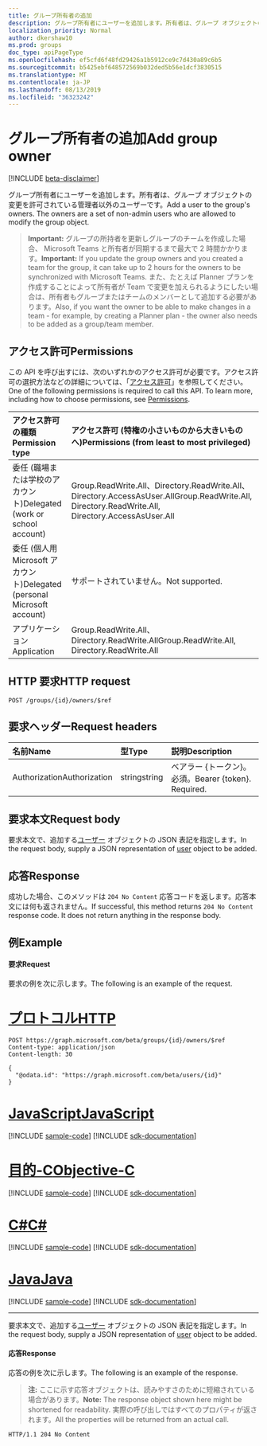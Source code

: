 ```yaml
---
title: グループ所有者の追加
description: グループ所有者にユーザーを追加します。所有者は、グループ オブジェクトの変更を許可されている管理者以外のユーザーです。
localization_priority: Normal
author: dkershaw10
ms.prod: groups
doc_type: apiPageType
ms.openlocfilehash: ef5cfd6f48fd29426a1b5912ce9c7d430a89c6b5
ms.sourcegitcommit: b5425ebf648572569b032ded5b56e1dcf3830515
ms.translationtype: MT
ms.contentlocale: ja-JP
ms.lasthandoff: 08/13/2019
ms.locfileid: "36323242"
---
```

# <a name="add-group-owner"></a><span data-ttu-id="c06a8-104">グループ所有者の追加</span><span class="sxs-lookup"><span data-stu-id="c06a8-104">Add group owner</span></span>

[!INCLUDE [beta-disclaimer](../../includes/beta-disclaimer.md)]

<span data-ttu-id="c06a8-p102">グループ所有者にユーザーを追加します。所有者は、グループ オブジェクトの変更を許可されている管理者以外のユーザーです。</span><span class="sxs-lookup"><span data-stu-id="c06a8-p102">Add a user to the group's owners. The owners are a set of non-admin users who are allowed to modify the group object.</span></span>

><span data-ttu-id="c06a8-107">**Important:** グループの所持者を更新しグループのチームを作成した場合、 Microsoft Teams と所有者が同期するまで最大で 2 時間かかります。</span><span class="sxs-lookup"><span data-stu-id="c06a8-107">**Important:** If you update the group owners and you created a team for the group, it can take up to 2 hours for the owners to be synchronized with Microsoft Teams.</span></span> <span data-ttu-id="c06a8-108">また、たとえば Planner プランを作成することによって所有者が Team で変更を加えられるようにしたい場合は、所有者もグループまたはチームのメンバーとして追加する必要があります。</span><span class="sxs-lookup"><span data-stu-id="c06a8-108">Also, if you want the owner to be able to make changes in a team - for example, by creating a Planner plan - the owner also needs to be added as a group/team member.</span></span> 

## <a name="permissions"></a><span data-ttu-id="c06a8-109">アクセス許可</span><span class="sxs-lookup"><span data-stu-id="c06a8-109">Permissions</span></span>
<span data-ttu-id="c06a8-p104">この API を呼び出すには、次のいずれかのアクセス許可が必要です。アクセス許可の選択方法などの詳細については、「[アクセス許可](/graph/permissions-reference)」を参照してください。</span><span class="sxs-lookup"><span data-stu-id="c06a8-p104">One of the following permissions is required to call this API. To learn more, including how to choose permissions, see [Permissions](/graph/permissions-reference).</span></span>

|<span data-ttu-id="c06a8-112">アクセス許可の種類</span><span class="sxs-lookup"><span data-stu-id="c06a8-112">Permission type</span></span>      | <span data-ttu-id="c06a8-113">アクセス許可 (特権の小さいものから大きいものへ)</span><span class="sxs-lookup"><span data-stu-id="c06a8-113">Permissions (from least to most privileged)</span></span>              |
|:--------------------|:---------------------------------------------------------|
|<span data-ttu-id="c06a8-114">委任 (職場または学校のアカウント)</span><span class="sxs-lookup"><span data-stu-id="c06a8-114">Delegated (work or school account)</span></span> | <span data-ttu-id="c06a8-115">Group.ReadWrite.All、Directory.ReadWrite.All、Directory.AccessAsUser.All</span><span class="sxs-lookup"><span data-stu-id="c06a8-115">Group.ReadWrite.All, Directory.ReadWrite.All, Directory.AccessAsUser.All</span></span>    |
|<span data-ttu-id="c06a8-116">委任 (個人用 Microsoft アカウント)</span><span class="sxs-lookup"><span data-stu-id="c06a8-116">Delegated (personal Microsoft account)</span></span> | <span data-ttu-id="c06a8-117">サポートされていません。</span><span class="sxs-lookup"><span data-stu-id="c06a8-117">Not supported.</span></span>    |
|<span data-ttu-id="c06a8-118">アプリケーション</span><span class="sxs-lookup"><span data-stu-id="c06a8-118">Application</span></span> | <span data-ttu-id="c06a8-119">Group.ReadWrite.All、Directory.ReadWrite.All</span><span class="sxs-lookup"><span data-stu-id="c06a8-119">Group.ReadWrite.All, Directory.ReadWrite.All</span></span> |

## <a name="http-request"></a><span data-ttu-id="c06a8-120">HTTP 要求</span><span class="sxs-lookup"><span data-stu-id="c06a8-120">HTTP request</span></span>
<!-- { "blockType": "ignored" } -->
```http
POST /groups/{id}/owners/$ref
```
## <a name="request-headers"></a><span data-ttu-id="c06a8-121">要求ヘッダー</span><span class="sxs-lookup"><span data-stu-id="c06a8-121">Request headers</span></span>
| <span data-ttu-id="c06a8-122">名前</span><span class="sxs-lookup"><span data-stu-id="c06a8-122">Name</span></span>       | <span data-ttu-id="c06a8-123">型</span><span class="sxs-lookup"><span data-stu-id="c06a8-123">Type</span></span> | <span data-ttu-id="c06a8-124">説明</span><span class="sxs-lookup"><span data-stu-id="c06a8-124">Description</span></span>|
|:---------------|:--------|:----------|
| <span data-ttu-id="c06a8-125">Authorization</span><span class="sxs-lookup"><span data-stu-id="c06a8-125">Authorization</span></span>  | <span data-ttu-id="c06a8-126">string</span><span class="sxs-lookup"><span data-stu-id="c06a8-126">string</span></span>  | <span data-ttu-id="c06a8-p105">ベアラー {トークン}。必須。</span><span class="sxs-lookup"><span data-stu-id="c06a8-p105">Bearer {token}. Required.</span></span> |

## <a name="request-body"></a><span data-ttu-id="c06a8-129">要求本文</span><span class="sxs-lookup"><span data-stu-id="c06a8-129">Request body</span></span>
<span data-ttu-id="c06a8-130">要求本文で、追加する[ユーザー](../resources/user.md) オブジェクトの JSON 表記を指定します。</span><span class="sxs-lookup"><span data-stu-id="c06a8-130">In the request body, supply a JSON representation of [user](../resources/user.md) object to be added.</span></span>

## <a name="response"></a><span data-ttu-id="c06a8-131">応答</span><span class="sxs-lookup"><span data-stu-id="c06a8-131">Response</span></span>
<span data-ttu-id="c06a8-p106">成功した場合、このメソッドは `204 No Content` 応答コードを返します。応答本文には何も返されません。</span><span class="sxs-lookup"><span data-stu-id="c06a8-p106">If successful, this method returns `204 No Content` response code. It does not return anything in the response body.</span></span>

## <a name="example"></a><span data-ttu-id="c06a8-134">例</span><span class="sxs-lookup"><span data-stu-id="c06a8-134">Example</span></span>
#### <a name="request"></a><span data-ttu-id="c06a8-135">要求</span><span class="sxs-lookup"><span data-stu-id="c06a8-135">Request</span></span>
<span data-ttu-id="c06a8-136">要求の例を次に示します。</span><span class="sxs-lookup"><span data-stu-id="c06a8-136">The following is an example of the request.</span></span>

# <a name="httptabhttp"></a>[<span data-ttu-id="c06a8-137">プロトコル</span><span class="sxs-lookup"><span data-stu-id="c06a8-137">HTTP</span></span>](#tab/http)
<!-- {
  "blockType": "request",
  "name": "create_owner_from_group"
}-->
```http
POST https://graph.microsoft.com/beta/groups/{id}/owners/$ref
Content-type: application/json
Content-length: 30

{
  "@odata.id": "https://graph.microsoft.com/beta/users/{id}"
}
```
# <a name="javascripttabjavascript"></a>[<span data-ttu-id="c06a8-138">JavaScript</span><span class="sxs-lookup"><span data-stu-id="c06a8-138">JavaScript</span></span>](#tab/javascript)
[!INCLUDE [sample-code](../includes/snippets/javascript/create-owner-from-group-javascript-snippets.md)]
[!INCLUDE [sdk-documentation](../includes/snippets/snippets-sdk-documentation-link.md)]

# <a name="objective-ctabobjc"></a>[<span data-ttu-id="c06a8-139">目的-C</span><span class="sxs-lookup"><span data-stu-id="c06a8-139">Objective-C</span></span>](#tab/objc)
[!INCLUDE [sample-code](../includes/snippets/objc/create-owner-from-group-objc-snippets.md)]
[!INCLUDE [sdk-documentation](../includes/snippets/snippets-sdk-documentation-link.md)]

# <a name="ctabcsharp"></a>[<span data-ttu-id="c06a8-140">C#</span><span class="sxs-lookup"><span data-stu-id="c06a8-140">C#</span></span>](#tab/csharp)
[!INCLUDE [sample-code](../includes/snippets/csharp/create-owner-from-group-csharp-snippets.md)]
[!INCLUDE [sdk-documentation](../includes/snippets/snippets-sdk-documentation-link.md)]

# <a name="javatabjava"></a>[<span data-ttu-id="c06a8-141">Java</span><span class="sxs-lookup"><span data-stu-id="c06a8-141">Java</span></span>](#tab/java)
[!INCLUDE [sample-code](../includes/snippets/java/create-owner-from-group-java-snippets.md)]
[!INCLUDE [sdk-documentation](../includes/snippets/snippets-sdk-documentation-link.md)]

---

<span data-ttu-id="c06a8-142">要求本文で、追加する[ユーザー](../resources/user.md) オブジェクトの JSON 表記を指定します。</span><span class="sxs-lookup"><span data-stu-id="c06a8-142">In the request body, supply a JSON representation of [user](../resources/user.md) object to be added.</span></span>

#### <a name="response"></a><span data-ttu-id="c06a8-143">応答</span><span class="sxs-lookup"><span data-stu-id="c06a8-143">Response</span></span>
<span data-ttu-id="c06a8-144">応答の例を次に示します。</span><span class="sxs-lookup"><span data-stu-id="c06a8-144">The following is an example of the response.</span></span>
><span data-ttu-id="c06a8-145">**注:** ここに示す応答オブジェクトは、読みやすさのために短縮されている場合があります。</span><span class="sxs-lookup"><span data-stu-id="c06a8-145">**Note:** The response object shown here might be shortened for readability.</span></span> <span data-ttu-id="c06a8-146">実際の呼び出しではすべてのプロパティが返されます。</span><span class="sxs-lookup"><span data-stu-id="c06a8-146">All the properties will be returned from an actual call.</span></span>
<!-- {
  "blockType": "response",
  "truncated": true,
  "@odata.type": "microsoft.graph.directoryObject"
} -->
```http
HTTP/1.1 204 No Content
```

<!-- uuid: 8fcb5dbc-d5aa-4681-8e31-b001d5168d79
2015-10-25 14:57:30 UTC -->
<!--
{
  "type": "#page.annotation",
  "description": "Create owner",
  "keywords": "",
  "section": "documentation",
  "tocPath": "",
  "suppressions": [
  ]
}
-->
